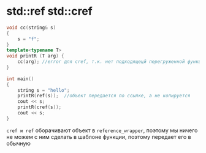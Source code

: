 # std::ref std::cref
```cpp
void cc(string& s)  
{  
    s = "f";  
}  
template<typename T>  
void printR (T arg) {  
    cc(arg); //error для cref, т.к. нет подходящецй перегруженной функци. 
}  
  
int main()  
{  
    string s = "hello";  
    printR(ref(s));  //объект передается по ссылке, а не копируется
    cout << s;  
    printR(cref(s));  
    cout << s;  
}
```

`cref и ref` оборачивают объект в `reference_wrapper`, поэтому мы ничего не можем с ним сделать в шаблоне функции, поэтому передает его в обычную